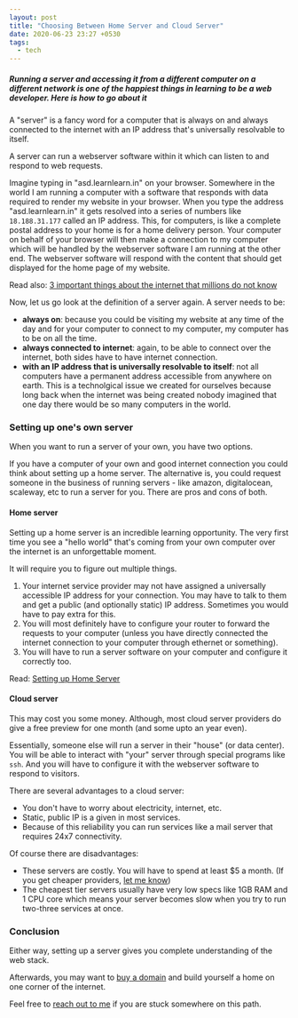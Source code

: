 ```yaml
---
layout: post
title: "Choosing Between Home Server and Cloud Server"
date: 2020-06-23 23:27 +0530
tags:
  - tech
---
```


##### Running a server and accessing it from a different computer on a different network is one of the happiest things in learning to be a web developer. Here is how to go about it #####

A "server" is a fancy word for a computer that is always on and always connected to the internet with an IP address that's universally resolvable to itself.

A server can run a webserver software within it which can listen to and respond to web requests.

Imagine typing in "asd.learnlearn.in" on your browser. Somewhere in the world I am running a computer with a software that responds with data required to render my website in your browser. When you type the address "asd.learnlearn.in" it gets resolved into a series of numbers like `18.188.31.177` called an IP address. This, for computers, is like a complete postal address to your home is for a home delivery person. Your computer on behalf of your browser will then make a connection to my computer which will be handled by the webserver software I am running at the other end. The webserver software will respond with the content that should get displayed for the home page of my website.

Read also: [3 important things about the internet that millions do not know](https://learnlearn.in/3-things-internet/)

Now, let us go look at the definition of a server again. A server needs to be:
* **always on**: because you could be visiting my website at any time of the day and for your computer to connect to my computer, my computer has to be on all the time.
* **always connected to internet**: again, to be able to connect over the internet, both sides have to have internet connection.
* **with an IP address that is universally resolvable to itself**: not all computers have a permanent address accessible from anywhere on earth. This is a technolgical issue we created for ourselves because long back when the internet was being created nobody imagined that one day there would be so many computers in the world.

### Setting up one's own server ###

When you want to run a server of your own, you have two options.

If you have a computer of your own and good internet connection you could think about setting up a home server. The alternative is, you could request someone in the business of running servers - like amazon, digitalocean, scaleway, etc to run a server for you. There are pros and cons of both.

#### Home server

Setting up a home server is an incredible learning opportunity. The very first time you see a "hello world" that's coming from your own computer over the internet is an unforgettable moment.

It will require you to figure out multiple things.

1. Your internet service provider may not have assigned a universally accessible IP address for your connection. You may have to talk to them and get a public (and optionally static) IP address. Sometimes you would have to pay extra for this.
2. You will most definitely have to configure your router to forward the requests to your computer (unless you have directly connected the internet connection to your computer through ethernet or something).
3. You will have to run a server software on your computer and configure it correctly too.

Read: [Setting up Home Server](https://asd.learnlearn.in/home-server/)

#### Cloud server

This may cost you some money. Although, most cloud server providers do give a free preview for one month (and some upto an year even).

Essentially, someone else will run a server in their "house" (or data center). You will be able to interact with "your" server through special programs like `ssh`. And you will have to configure it with the webserver software to respond to visitors.

There are several advantages to a cloud server:
* You don't have to worry about electricity, internet, etc.
* Static, public IP is a given in most services.
* Because of this reliability you can run services like a mail server that requires 24x7 connectivity.

Of course there are disadvantages:
* These servers are costly. You will have to spend at least $5 a month. (If you get cheaper providers, [let me know](/about/#contact))
* The cheapest tier servers usually have very low specs like 1GB RAM and 1 CPU core which means your server becomes slow when you try to run two-three services at once.

### Conclusion

Either way, setting up a server gives you complete understanding of the web stack.

Afterwards, you may want to [buy a domain](https://learnlearn.in/keep-in-touch/) and build yourself a home on one corner of the internet.

Feel free to [reach out to me](/about/#contact) if you are stuck somewhere on this path.
